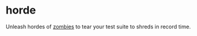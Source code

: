 # horde

Unleash hordes of [zombies](https://github.com/assaf/zombie) to tear your test
suite to shreds in record time.
